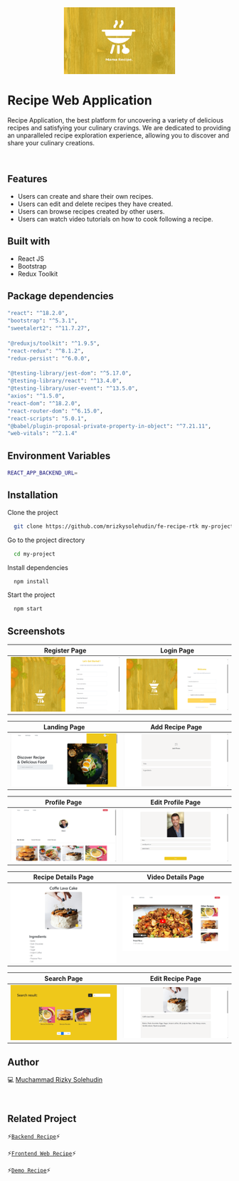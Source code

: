 <div align="center">
 <img height="150" width="250" src="https://github.com/mrizkysolehudin/fe-recipe-rtk/blob/master/public/assets/images/logo-bgyellow.png"  />
</div>

# Recipe Web Application

Recipe Application, the best platform for uncovering a variety of delicious recipes and satisfying your culinary cravings. We are dedicated to providing an unparalleled recipe exploration experience, allowing you to discover and share your culinary creations.

<br />

## Features

- Users can create and share their own recipes.
- Users can edit and delete recipes they have created.
- Users can browse recipes created by other users.
- Users can watch video tutorials on how to cook following a recipe.

## Built with

- React JS
- Bootstrap
- Redux Toolkit

## Package dependencies

```bash
"react": "^18.2.0",
"bootstrap": "^5.3.1",
"sweetalert2": "^11.7.27",

"@reduxjs/toolkit": "^1.9.5",
"react-redux": "^8.1.2",
"redux-persist": "^6.0.0",

"@testing-library/jest-dom": "^5.17.0",
"@testing-library/react": "^13.4.0",
"@testing-library/user-event": "^13.5.0",
"axios": "^1.5.0",
"react-dom": "^18.2.0",
"react-router-dom": "^6.15.0",
"react-scripts": "5.0.1",
"@babel/plugin-proposal-private-property-in-object": "^7.21.11",
"web-vitals": "^2.1.4"
```

## Environment Variables

```bash
REACT_APP_BACKEND_URL=
```

## Installation

Clone the project

```bash
  git clone https://github.com/mrizkysolehudin/fe-recipe-rtk my-project
```

Go to the project directory

```bash
  cd my-project
```

Install dependencies

```bash
  npm install
```

Start the project

```bash
  npm start
```

## Screenshots

| Register Page                                                                                                     | Login Page                                                                                                  |
| ----------------------------------------------------------------------------------------------------------------- | ----------------------------------------------------------------------------------------------------------- |
| ![Register](https://github.com/mrizkysolehudin/fe-recipe-rtk/blob/master/public/assets/screens/register-page.png) | ![Login](https://github.com/mrizkysolehudin/fe-recipe-rtk/blob/master/public/assets/screens/login-page.png) |

| Landing Page                                                                                                         | Add Recipe Page                                                                                                            |
| -------------------------------------------------------------------------------------------------------------------- | -------------------------------------------------------------------------------------------------------------------------- |
| ![Landing Page](https://github.com/mrizkysolehudin/fe-recipe-rtk/blob/master/public/assets/screens/landing-page.png) | ![Add Recipe Page](https://github.com/mrizkysolehudin/fe-recipe-rtk/blob/master/public/assets/screens/add-recipe-page.png) |

| Profile Page                                                                                                         | Edit Profile Page                                                                                                              |
| -------------------------------------------------------------------------------------------------------------------- | ------------------------------------------------------------------------------------------------------------------------------ |
| ![Profile Page](https://github.com/mrizkysolehudin/fe-recipe-rtk/blob/master/public/assets/screens/profile-page.png) | ![Edit Profile Page](https://github.com/mrizkysolehudin/fe-recipe-rtk/blob/master/public/assets/screens/edit-profile-page.png) |

| Recipe Details Page                                                                                                    | Video Details Page                                                                                                   |
| ---------------------------------------------------------------------------------------------------------------------- | -------------------------------------------------------------------------------------------------------------------- |
| ![Recipe Details Page](https://github.com/mrizkysolehudin/fe-recipe-rtk/blob/master/public/assets/screens/detail4.png) | ![Video Details Page](https://github.com/mrizkysolehudin/fe-recipe-rtk/blob/master/public/assets/screens/video4.png) |

| Search Page                                                                                                    | Edit Recipe Page                                                                                                             |
| -------------------------------------------------------------------------------------------------------------- | ---------------------------------------------------------------------------------------------------------------------------- |
| ![Search Page](https://github.com/mrizkysolehudin/fe-recipe-rtk/blob/master/public/assets/screens/search4.png) | ![Edit Recipe Page](https://github.com/mrizkysolehudin/fe-recipe-rtk/blob/master/public/assets/screens/edit-recipe-page.png) |

## Author

💻 [Muchammad Rizky Solehudin](https://github.com/mrizkysolehudin)

<br />

## Related Project

⚡[`Backend Recipe`](https://github.com/mrizkysolehudin/be-recipe)⚡

⚡[`Frontend Web Recipe`](https://github.com/mrizkysolehudin/fe-recipe-rtk)⚡

⚡[`Demo Recipe`](https://master--fe-recipe-versi2.netlify.app/)⚡

